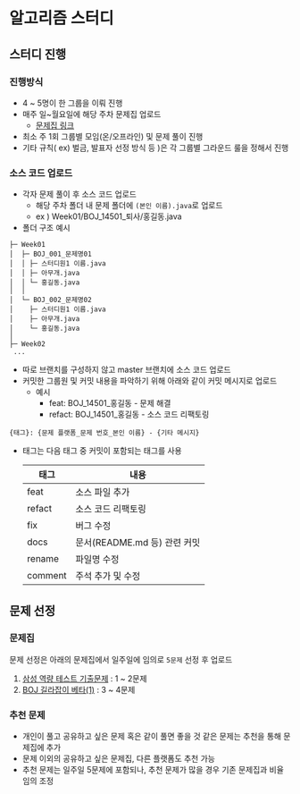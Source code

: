 # 알고리즘 스터디

## 스터디 진행

### 진행방식
- 4 ~ 5명이 한 그룹을 이뤄 진행
- 매주 일~월요일에 해당 주차 문제집 업로드
    - [문제집 링크](https://www.acmicpc.net/group/workbook/18518)
- 최소 주 1회 그룹별 모임(온/오프라인) 및 문제 풀이 진행
- 기타 규칙( ex) 벌금, 발표자 선정 방식 등 )은 각 그룹별 그라운드 룰을 정해서 진행

### 소스 코드 업로드
- 각자 문제 풀이 후 소스 코드 업로드
    - 해당 주차 폴더 내 문제 폴더에 `(본인 이름).java`로 업로드
    - ex ) Week01/BOJ_14501_퇴사/홍길동.java
- 폴더 구조 예시
```
├─ Week01
│  ├─ BOJ_001_문제명01
│  │ ├─ 스터디원1 이름.java
│  │ ├─ 아무개.java
│  │ └─ 홍길동.java
│  │
│  └─ BOJ_002_문제명02
│    ├─ 스터디원1 이름.java
│    ├─ 아무개.java
│    └─ 홍길동.java
│
├─ Week02
 ...
```

- 따로 브랜치를 구성하지 않고 master 브랜치에 소스 코드 업로드
- 커밋한 그룹원 및 커밋 내용을 파악하기 위해 아래와 같이 커밋 메시지로 업로드
    - 예시
        - feat: BOJ_14501_홍길동 - 문제 해결
        - refact: BOJ_14501_홍길동 - 소스 코드 리팩토링
```
{태그}: {문제 플랫폼_문제 번호_본인 이름} - {기타 메시지}
```
- 태그는 다음 태그 중 커밋이 포함되는 태그를 사용

    |태그|내용|
    |----|----|
    |feat| 소스 파일 추가|
    |refact| 소스 코드 리팩토링|
    |fix| 버그 수정|
    |docs| 문서(README.md 등) 관련 커밋|
    |rename| 파일명 수정
    |comment| 주석 추가 및 수정


## 문제 선정

### 문제집
문제 선정은 아래의 문제집에서 일주일에 임의로 `5문제` 선정 후 업로드


1. [삼성 역량 테스트 기출문제](https://www.acmicpc.net/workbook/view/1152) : 1 ~ 2문제
2. [BOJ 길라잡이 베타(1)](https://www.acmicpc.net/workbook/view/2418) : 3 ~ 4문제

### 추천 문제
- 개인이 풀고 공유하고 싶은 문제 혹은 같이 풀면 좋을 것 같은 문제는 추천을 통해 문제집에 추가
- 문제 이외의 공유하고 싶은 문제집, 다른 플랫폼도 추천 가능
- 추천 문제는 일주일 5문제에 포함되나, 추천 문제가 많을 경우 기존 문제집과 비율 임의 조정